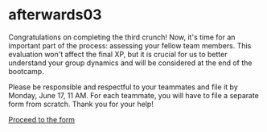 # afterwards03

Congratulations on completing the third crunch! Now, it's time for an important part of the process: assessing your fellow team members. This evaluation won't affect the final XP, but it is crucial for us to better understand your group dynamics and will be considered at the end of the bootcamp.

Please be responsible and respectful to your teammates and file it by Monday, June 17, 11 AM. For each teammate, you will have to file a separate form from scratch. Thank you for your help!

[Proceed to the form](https://forms.gle/scattp8aRN2j1fAF7)
